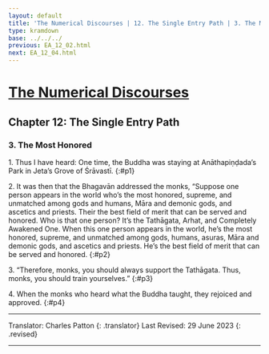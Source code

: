 ```yaml
---
layout: default
title: 'The Numerical Discourses | 12. The Single Entry Path | 3. The Most Honored'
type: kramdown
base: ../../../
previous: EA_12_02.html
next: EA_12_04.html
---
```


# [The Numerical Discourses](../index.html)
## Chapter 12: The Single Entry Path
### 3. The Most Honored

1\. Thus I have heard: One time, the Buddha was staying at Anāthapiṇḍada’s Park in Jeta’s Grove of Śrāvastī.
{:#p1}

2\. It was then that the Bhagavān addressed the monks, “Suppose one person appears in the world who’s the most honored, supreme, and unmatched among gods and humans, Māra and demonic gods, and ascetics and priests. Their the best field of merit that can be served and honored. Who is that one person? It’s the Tathāgata, Arhat, and Completely Awakened One. When this one person appears in the world, he’s the most honored, supreme, and unmatched among gods, humans, asuras, Māra and demonic gods, and ascetics and priests. He’s the best field of merit that can be served and honored.
{:#p2}

3\. “Therefore, monks, you should always support the Tathāgata. Thus, monks, you should train yourselves.”
{:#p3}

4\. When the monks who heard what the Buddha taught, they rejoiced and approved.
{:#p4}

---

Translator: Charles Patton
{: .translator}
Last Revised: 29 June 2023
{: .revised}

---
